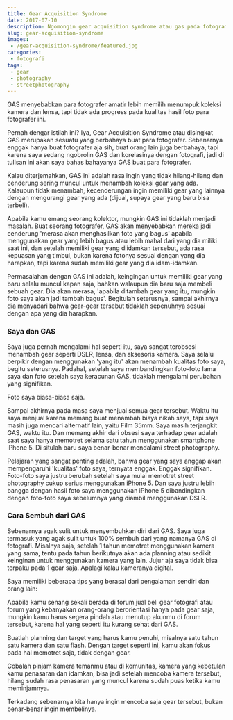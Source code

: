 ```yaml
---
title: Gear Acquisition Syndrome
date: 2017-07-10
description: Ngomongin gear acquisition syndrome atau gas pada fotografer pemula
slug: gear-acquisition-syndrome
images: 
 - /gear-acquisition-syndrome/featured.jpg
categories:
 - fotografi
tags:
 - gear
 - photography
 - streetphotography
---
```

GAS menyebabkan para fotografer amatir lebih memilih menumpuk koleksi kamera dan lensa, tapi tidak ada progress pada kualitas hasil foto para fotografer ini.

Pernah dengar istilah ini? Iya, Gear Acquisition Syndrome atau disingkat GAS merupakan sesuatu yang berbahaya buat para fotografer. Sebenarnya enggak hanya buat fotografer aja sih, buat orang lain juga berbahaya, tapi karena saya sedang ngobrolin GAS dan korelasinya dengan fotografi, jadi di tulisan ini akan saya bahas bahayanya GAS buat para fotografer.  

<!--more-->

Kalau diterjemahkan, GAS ini adalah rasa ingin yang tidak hilang-hilang dan cenderung sering muncul untuk menambah koleksi gear yang ada. Kalaupun tidak menambah, kecenderungan ingin memiliki gear yang lainnya dengan mengurangi gear yang ada (dijual, supaya gear yang baru bisa terbeli).  
  
Apabila kamu emang seorang kolektor, mungkin GAS ini tidaklah menjadi masalah. Buat seorang fotografer, GAS akan menyebabkan mereka jadi cenderung 'merasa akan menghasilkan foto yang bagus' apabila menggunakan gear yang lebih bagus atau lebih mahal dari yang dia miliki saat ini, dan setelah memiliki gear yang diidamkan tersebut, ada rasa kepuasan yang timbul, bukan karena fotonya sesuai dengan yang dia harapkan, tapi karena sudah memiliki gear yang dia idam-idamkan.  
  
Permasalahan dengan GAS ini adalah, keingingan untuk memiliki gear yang baru selalu muncul kapan saja, bahkan walaupun dia baru saja membeli sebuah gear. Dia akan merasa, 'apabila ditambah gear yang itu, mungkin foto saya akan jadi tambah bagus'. Begitulah seterusnya, sampai akhirnya dia menyadari bahwa gear-gear tersebut tidaklah sepenuhnya sesuai dengan apa yang dia harapkan.  

### Saya dan GAS

Saya juga pernah mengalami hal seperti itu, saya sangat terobsesi menambah gear seperti DSLR, lensa, dan aksesoris kamera. Saya selalu berpikir dengan menggunakan 'yang itu' akan menambah kualitas foto saya, begitu seterusnya. Padahal, setelah saya membandingkan foto-foto lama saya dan foto setelah saya keracunan GAS, tidaklah mengalami perubahan yang signifikan.  
  
Foto saya biasa-biasa saja.  
  
Sampai akhirnya pada masa saya menjual semua gear tersebut. Waktu itu saya menjual karena memang buat menambah biaya nikah saya, tapi saya masih juga mencari alternatif lain, yaitu Film 35mm. Saya masih terjangkit GAS, waktu itu. Dan memang akhir dari obsesi saya terhadap gear adalah saat saya hanya memotret selama satu tahun menggunakan smartphone iPhone 5. Di situlah baru saya benar-benar mendalami street photography.  
  
Pelajaran yang sangat penting adalah, bahwa gear yang saya anggap akan mempengaruhi 'kualitas' foto saya, ternyata enggak. Enggak signifikan. Foto-foto saya justru berubah setelah saya mulai memotret street photography cukup serius menggunakan [iPhone 5](/iphone-5-untuk-street-photography). Dan saya justru lebih bangga dengan hasil foto saya menggunakan iPhone 5 dibandingkan dengan foto-foto saya sebelumnya yang diambil menggunakan DSLR.  

### Cara Sembuh dari GAS

Sebenarnya agak sulit untuk menyembuhkan diri dari GAS. Saya juga termasuk yang agak sulit untuk 100% sembuh dari yang namanya GAS di fotografi. Misalnya saja, setelah 1 tahun memotret menggunakan kamera yang sama, tentu pada tahun berikutnya akan ada planning atau sedikit keinginan untuk menggunakan kamera yang lain. Jujur aja saya tidak bisa terpaku pada 1 gear saja. Apalagi kalau kameranya digital.  
  
Saya memiliki beberapa tips yang berasal dari pengalaman sendiri dan orang lain:  
  
Apabila kamu senang sekali berada di forum jual beli gear fotografi atau forum yang kebanyakan orang-orang berorientasi hanya pada gear saja, mungkin kamu harus segera pindah atau menutup akunmu di forum tersebut, karena hal yang seperti itu kurang sehat dari GAS.  
  
Buatlah planning dan target yang harus kamu penuhi, misalnya satu tahun satu kamera dan satu flash. Dengan target seperti ini, kamu akan fokus pada hal memotret saja, tidak dengan gear.  
  
Cobalah pinjam kamera temanmu atau di komunitas, kamera yang kebetulan kamu penasaran dan idamkan, bisa jadi setelah mencoba kamera tersebut, hilang sudah rasa penasaran yang muncul karena sudah puas ketika kamu meminjamnya. 

Terkadang sebenarnya kita hanya ingin mencoba saja gear tersebut, bukan benar-benar ingin membelinya.
